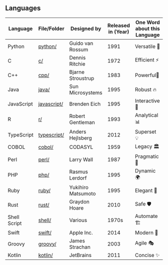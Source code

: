 ## Languages

| Language          | File/Folder                          |    Designed by     | Released in (Year)  | One Word about this Language |   
|-------------------|--------------------------------------|----------|---------------------|----------------------------------------|
| Python            | [python/](/languages/python)         | Guido van Rossum  |       1991          |          Versatile 🚀        |
| C                 | [c/](/languages/c)                   | Dennis Ritchie    |       1972          |          Efficient ⚡        |
| C++               | [cpp/](/languages/cpp)               | Bjarne Stroustrup |       1983          |          Powerful💪          |
| Java              | [java/](/languages/java)             | Sun Microsystems  |       1995          |          Robust 🔥           |
| JavaScript        | [javascript/](/languages/javascript) | Brenden Eich      |       1995          |          Interactive 🎯      |
| R                 | [r/](/languages/r)                   | Robert Gentleman  |       1993          |          Analytical 📊       |
| TypeScript        | [typescript/](/languages/typescript) | Anders Hejlsberg  |       2012          |          Superset 💡         |
| COBOL             | [cobol/](/languages/cobol)           | CODASYL           |       1959          |          Legacy 🏛️           |
| Perl              | [perl/](/languages/perl)             | Larry Wall        |       1987          |          Pragmatic 🦪        |
| PHP               | [php/](/languages/php)               | Rasmus Lerdorf    |       1995          |          Dynamic 🌍          |
| Ruby              | [ruby/](/languages/ruby)             | Yukihiro Matsumoto|       1995          |          Elegant 💎          |
| Rust              | [rust/](/languages/rust)             | Graydon Hoare     |       2010          |          Safe 🛡️             |
| Shell Script      | [shell/](/languages/shell-script)    | Various           |       1970s         |          Automate 🏗️         |
| Swift             | [swift/](/languages/swift)           | Apple Inc.        |       2014          |          Modern 🍏           |
| Groovy            | [groovy/](/languages/groovy)         | James Strachan    |       2003          |          Agile 🎭            |
| Kotlin            | [kotlin/](/languages/kotlin)         | JetBrains         |       2011          |          Concise ✨          |

